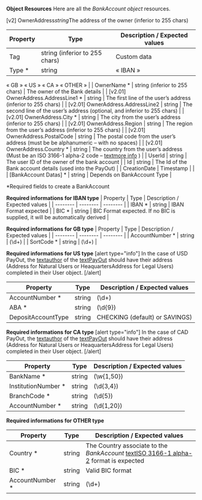 **Object Resources**
Here are all the *BankAccount object* resources.

[v2] OwnerAddress*string*The address of the owner (inferior to 255 chars)

| Property | Type | Description / Expected values |
| -------- | -------- | -------- |
| Tag     | string (inferior to 255 chars)      | Custom data     |
| Type *    | string      | « IBAN »
« GB »
« US »
« CA »
« OTHER »     |
| OwnerName *     | string (inferior to 255 chars)      | The owner of the Bank details     |
| [v2.01] OwnerAddress.AddressLine1 *     | string      | The first line of the user’s address (inferior to 255 chars)     |
| [v2.01] OwnerAddress.AddressLine2     | string      | The second line of the user’s address (optional, and inferior to 255 chars)   |
| [v2.01] OwnerAddress.City *     | string      | The city from the user’s address (inferior to 255 chars)   |
| [v2.01] OwnerAddress.Region     | string      | The region from the user’s address (inferior to 255 chars)   |
| [v2.01] OwnerAddress.PostalCode     | string      | The postal code from the user’s address (must be be alphanumeric – with no spaces)   |
| [v2.01] OwnerAddress.Country *    | string      | The country from the user’s address (Must be an ISO 3166-1 alpha-2 code – 
[textmore info](https://en.wikipedia.org/wiki/ISO_3166-1_alpha-2) ) |
| UserId     | string      | The user ID of the owner of the bank account     |
| Id     | string      |  The Id of the Bank account details (used into the PayOut)     |
| CreationDate     | Timestamp      |      |
| [BankAccount Datas] *     | string      | Depends on BankAccount Type     |

*Required fields to create a BankAccount

**Required informations for IBAN type**
| Property | Type | Description / Expected values |
| -------- | -------- | -------- |
| IBAN *     | string      | IBAN Format expected     |
| BIC *     | string      | BIC Format expected. If no BIC is supplied, it will be automatically derived     |

**Required informations for GB type**
| Property | Type | Description / Expected values |
| -------- | -------- | -------- |
| AccountNumber *     | string      | (\d+)     |
| SortCode * | string      | (\d+)     |

**Required informations for US type**
[alert type="info"]
In the case of USD PayOut, the [textauthor](https://docs.mangopay.com/api-references/users/natural-users/) of the [textPayOut](https://docs.mangopay.com/api-references/pay-out-bank-wire/) should have their address (Address for Natural Users or HeaquartersAddress for Legal Users) completed in their User object.
[/alert]

| Property | Type | Description / Expected values |
| -------- | -------- | -------- |
| AccountNumber *     | string      | (\d+)     |
| ABA *     | string      | (\d{9})     |
| DepositAccountType     | string      | CHECKING (default) or SAVINGS)     |

**Required informations for CA type**
[alert type="info"]
In the case of CAD PayOut, the [textauthor](https://docs.mangopay.com/api-references/users/natural-users/) of the [textPayOut](https://docs.mangopay.com/api-references/pay-out-bank-wire/) should have their address (Address for Natural Users or HeaquartersAddress for Legal Users) completed in their User object.
[/alert]

| Property | Type | Description / Expected values |
| -------- | -------- | -------- |
| BankName *     | string      | (\w{1,50})     |
| InstitutionNumber *     | string      | (\d{3,4})     |
| BranchCode *     | string      | (\d{5})     |
| AccountNumber *     | string      | (\d{1,20})     |

**Required informations for OTHER type**

| Property | Type | Description / Expected values |
| -------- | -------- | -------- |
| Country *     | string      | The Country associate to the *BankAccount* [textISO 3166-1 alpha-2](https://en.wikipedia.org/wiki/ISO_3166-1_alpha-2) format is expected     |
| BIC *     | string      | Valid BIC format     |
| AccountNumber *     | string      | (\d+)     |